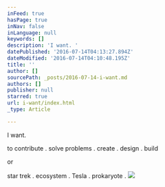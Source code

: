 ```yaml
---
inFeed: true
hasPage: true
inNav: false
inLanguage: null
keywords: []
description: 'I want. '
datePublished: '2016-07-14T04:13:27.894Z'
dateModified: '2016-07-14T04:10:48.195Z'
title: ''
author: []
sourcePath: _posts/2016-07-14-i-want.md
authors: []
publisher: null
starred: true
url: i-want/index.html
_type: Article

---
```

I want.

to contribute . solve problems . create . design . build

or

star trek . ecosystem . Tesla . prokaryote .
![](https://the-grid-user-content.s3-us-west-2.amazonaws.com/2503bae0-f7f6-483d-951b-f5d6958b608f.jpg)